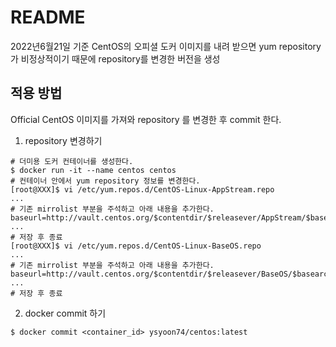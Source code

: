 # README

2022년6월21일 기준 CentOS의 오피셜 도커 이미지를 내려 받으면 yum repository 가 비정상적이기 때문에 repository를 변경한 버전을 생성

## 적용 방법
Official CentOS 이미지를 가져와 repository 를 변경한 후 commit 한다.

1. repository 변경하기
```
# 더미용 도커 컨테이너를 생성한다.
$ docker run -it --name centos centos
# 컨테이너 안에서 yum repository 정보를 변경한다.
[root@XXX]$ vi /etc/yum.repos.d/CentOS-Linux-AppStream.repo
...
# 기존 mirrolist 부분을 주석하고 아래 내용을 추가한다.
baseurl=http://vault.centos.org/$contentdir/$releasever/AppStream/$basearch/os/
...
# 저장 후 종료
[root@XXX]$ vi /etc/yum.repos.d/CentOS-Linux-BaseOS.repo
...
# 기존 mirrolist 부분을 주석하고 아래 내용을 추가한다.
baseurl=http://vault.centos.org/$contentdir/$releasever/BaseOS/$basearch/os/
...
# 저장 후 종료
```
2. docker commit 하기
```
$ docker commit <container_id> ysyoon74/centos:latest

```
